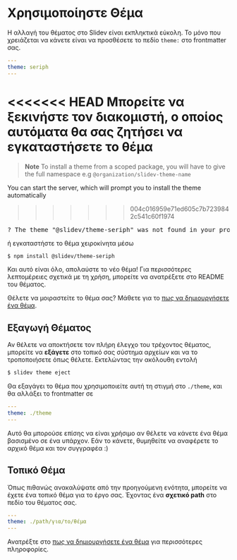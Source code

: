 # Χρησιμοποίηστε Θέμα

Η αλλαγή του θέματος στο Slidev είναι εκπληκτικά εύκολη. Το μόνο που χρειάζεται να κάνετε είναι να προσθέσετε το πεδίο `theme:` στο frontmatter σας.

```yaml
---
theme: seriph
---
```

<<<<<<< HEAD
Μπορείτε να ξεκινήστε τον διακομιστή, ο οποίος αυτόματα θα σας ζητήσει να εγκαταστήσετε το θέμα
=======
> **Note**
> To install a theme from a scoped package, you will have to give the full namespace e.g `@organization/slidev-theme-name`

You can start the server, which will prompt you to install the theme automatically
>>>>>>> 004c016959e71ed605c7b7239842c541c60f1974

<div class="language-md">
<pre>
<span class="token keyword">?</span> The theme <span class="token string">"@slidev/theme-seriph"</span> was not found in your project, do you want to install it now? › (Y/n)
</pre>
</div>

ή εγκαταστήστε το θέμα χειροκίνητα μέσω

```bash
$ npm install @slidev/theme-seriph
```

Και αυτό είναι όλο, απολαύστε το νέο θέμα! Για περισσότερες λεπτομέρειες σχετικά με τη χρήση, μπορείτε να ανατρέξετε στο README του θέματος.

Θέλετε να μοιραστείτε το θέμα σας? Μάθετε για το [πως να δημιουργήσετε ένα θέμα](/themes/write-a-theme).

## Εξαγωγή Θέματος

Αν θέλετε να αποκτήσετε τον πλήρη έλεγχο του τρέχοντος θέματος, μπορείτε να **εξάγετε** στο τοπικό σας σύστημα αρχείων και να το τροποποιήσετε όπως θέλετε. Εκτελώντας την ακόλουθη εντολή

```bash
$ slidev theme eject
```

Θα εξαγάγει το θέμα που χρησιμοποιείτε αυτή τη στιγμή στο `./theme`, και θα αλλάξει το frontmatter σε 

```yaml
---
theme: ./theme
---
```

Αυτό θα μπορούσε επίσης να είναι χρήσιμο αν θέλετε να κάνετε ένα θέμα βασισμένο σε ένα υπάρχον. Εάν το κάνετε, θυμηθείτε να αναφέρετε το αρχικό θέμα και τον συγγραφέα :)

## Τοπικό Θέμα

Όπως πιθανώς ανακαλύψατε από την προηγούμενη ενότητα, μπορείτε να έχετε ένα τοπικό θέμα για το έργο σας. Έχοντας ένα **σχετικό path** στο πεδίο του θέματος σας.

```yaml
---
theme: ./path/για/το/θέμα
---
```

Ανατρέξτε στο [πως να δημιουργήσετε ένα θέμα](/themes/write-a-theme) για περισσότερες πληροφορίες.
